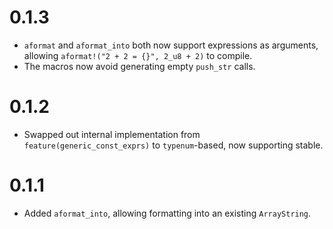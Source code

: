 # 0.1.3

- `aformat` and `aformat_into` both now support expressions as arguments, allowing `aformat!("2 + 2 = {}", 2_u8 + 2)` to compile.
- The macros now avoid generating empty `push_str` calls.

# 0.1.2

- Swapped out internal implementation from `feature(generic_const_exprs)` to `typenum`-based, now supporting stable.

# 0.1.1

- Added `aformat_into`, allowing formatting into an existing `ArrayString`.
